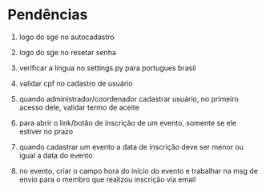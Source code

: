 # Pendências

1) logo do sge no autocadastro
2) logo do sge no resetar senha
3) verificar a lingua no settings.py para portugues brasil

5) validar cpf no cadastro de usuário
6) quando administrador/coordenador cadastrar usuário, no primeiro acesso dele, validar termo de aceite
7) para abrir o link/botão de inscrição de um evento, somente se ele estiver no prazo

8) quando cadastrar um evento a data de inscrição deve ser menor ou igual a data do evento
9) no evento, criar o campo hora do início do evento e trabalhar na msg de envio para o membro que realizou inscrição via email